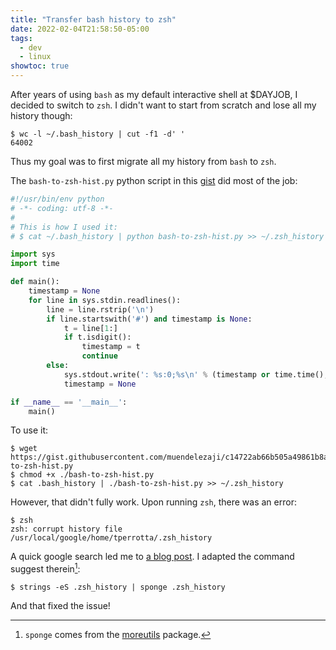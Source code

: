 ```yaml
---
title: "Transfer bash history to zsh"
date: 2022-02-04T21:58:50-05:00
tags:
  - dev
  - linux
showtoc: true
---
```


After years of using `bash` as my default interactive shell at $DAYJOB,
I decided to switch to `zsh`. I didn't want to start from scratch and lose all
my history though:

```shell
$ wc -l ~/.bash_history | cut -f1 -d' '
64002
```

Thus my goal was to first migrate all my history from `bash` to `zsh`.

<!--more-->

The `bash-to-zsh-hist.py` python script in this
[gist](https://gist.github.com/muendelezaji/c14722ab66b505a49861b8a74e52b274)
did most of the job:

```python
#!/usr/bin/env python
# -*- coding: utf-8 -*-
#
# This is how I used it:
# $ cat ~/.bash_history | python bash-to-zsh-hist.py >> ~/.zsh_history

import sys
import time

def main():
    timestamp = None
    for line in sys.stdin.readlines():
        line = line.rstrip('\n')
        if line.startswith('#') and timestamp is None:
            t = line[1:]
            if t.isdigit():
                timestamp = t
                continue
        else:
            sys.stdout.write(': %s:0;%s\n' % (timestamp or time.time(), line))
            timestamp = None

if __name__ == '__main__':
    main()
```

To use it:

```shell
$ wget https://gist.githubusercontent.com/muendelezaji/c14722ab66b505a49861b8a74e52b274/raw/49f0fb7f661bdf794742257f58950d209dd6cb62/bash-to-zsh-hist.py
$ chmod +x ./bash-to-zsh-hist.py
$ cat .bash_history | ./bash-to-zsh-hist.py >> ~/.zsh_history
```

However, that didn't fully work. Upon running `zsh`, there was an error:

```shell
$ zsh
zsh: corrupt history file /usr/local/google/home/tperrotta/.zsh_history
```

A quick google search led me to [a blog post](https://shapeshed.com/zsh-corrupt-history-file/). I adapted the command suggest therein[^1]:

```shell
$ strings -eS .zsh_history | sponge .zsh_history
```

And that fixed the issue!

[^1]: `sponge` comes from the [moreutils](https://joeyh.name/code/moreutils/) package.
